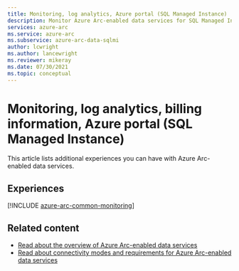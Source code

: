 ```yaml
---
title: Monitoring, log analytics, Azure portal (SQL Managed Instance)
description: Monitor Azure Arc-enabled data services for SQL Managed Instance.
services: azure-arc
ms.service: azure-arc
ms.subservice: azure-arc-data-sqlmi
author: lcwright
ms.author: lancewright
ms.reviewer: mikeray
ms.date: 07/30/2021
ms.topic: conceptual
---
```


# Monitoring, log analytics, billing information, Azure portal (SQL Managed Instance)

This article lists additional experiences you can have with Azure Arc-enabled data services.


## Experiences

[!INCLUDE [azure-arc-common-monitoring](../includes/azure-arc-common-monitoring.md)]

## Related content
- [Read about the overview of Azure Arc-enabled data services](overview.md)
- [Read about connectivity modes and requirements for Azure Arc-enabled data services](connectivity.md)

